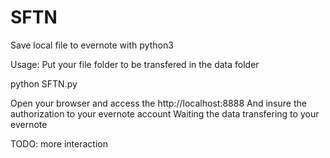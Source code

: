 # SFTN
Save local file to evernote with python3

Usage:
Put your file folder to be transfered in the data folder

python SFTN.py

Open your browser and access the http://localhost:8888
And insure the authorization to your evernote account
Waiting the data transfering to your evernote

TODO:
more interaction
